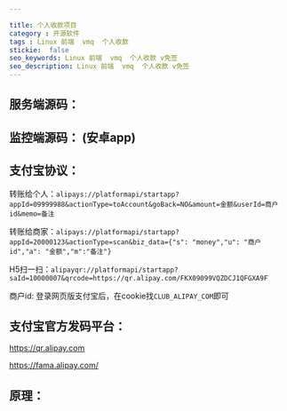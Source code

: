 ```yaml
---

title: 个人收款项目
category : 开源软件
tags : Linux 前端  vmq  个人收款
stickie:  false
seo_keywords: Linux 前端  vmq  个人收款 v免签
seo_description: Linux 前端  vmq  个人收款 v免签
---
```


## 服务端源码：

## 监控端源码：  (安卓app)

## 支付宝协议：

转账给个人：```alipays://platformapi/startapp?appId=09999988&actionType=toAccount&goBack=NO&amount=金额&userId=商户id&memo=备注```

转账给商家：```alipays://platformapi/startapp?appId=20000123&actionType=scan&biz_data={"s": "money","u": "商户id","a": "金额","m":"备注"}  ```

H5扫一扫：```alipayqr://platformapi/startapp?saId=10000007&qrcode=https://qr.alipay.com/FKX09099VQZDCJ1QFGXA9F```

商户id: 登录网页版支付宝后，在cookie找```CLUB_ALIPAY_COM```即可

## 支付宝官方发码平台：

https://qr.alipay.com   

https://fama.alipay.com/

 



## 原理：
